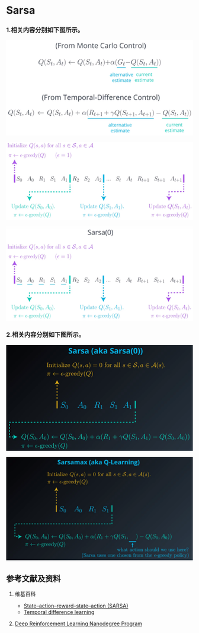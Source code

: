 # Sarsa

### 1.相关内容分别如下图所示。

![](/images/体验3种基本的时序差分控制方法/Sarsa/1a1.png)

![](/images/体验3种基本的时序差分控制方法/Sarsa/1a2.png)

![](/images/体验3种基本的时序差分控制方法/Sarsa/1a3.png)

### 2.相关内容分别如下图所示。

![](/images/体验3种基本的时序差分控制方法/Sarsa/2a1.png)

![](/images/体验3种基本的时序差分控制方法/Sarsa/2a2.png)

## 参考文献及资料

1. 维基百科
	- [State–action–reward–state–action (SARSA) ](https://en.wikipedia.org/wiki/State%E2%80%93action%E2%80%93reward%E2%80%93state%E2%80%93action) 
	- [Temporal difference learning](https://en.wikipedia.org/wiki/Temporal_difference_learning) 

2. [Deep Reinforcement Learning Nanodegree Program](https://www.udacity.com/course/deep-reinforcement-learning-nanodegree--nd893)
